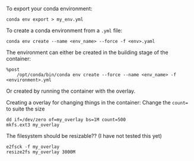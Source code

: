To export your conda environment:

```
conda env export > my_env.yml
```

To create a conda environment from a `.yml` file:

```
conda env create --name <env_name> --force -f <env>.yaml
```

The environment can either be created in the building stage of the container:
```
%post
    /opt/conda/bin/conda env create --force --name <env_name> -f <environment>.yml
```
Or created by running the container with the overlay.



Creating a overlay for changing things in the container:
Change the `count=` to suite the size
```
dd if=/dev/zero of=my_overlay bs=1M count=500 
mkfs.ext3 my_overlay
```

The filesystem should be resizable??
(I have not tested this yet)
```
e2fsck -f my_overlay
resize2fs my_overlay 3000M
```
